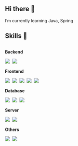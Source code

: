 
## Hi there 👋
I’m currently learning Java, Spring
<!--
**limcholong/limcholong** is a ✨ _special_ ✨ repository because its `README.md` (this file) appears on your GitHub profile.

Here are some ideas to get you started:

- 🔭 I’m currently working on ...
- 🌱 I’m currently learning ...
- 👯 I’m looking to collaborate on ...
- 🤔 I’m looking for help with ...
- 💬 Ask me about ...
- 📫 How to reach me: ...
- 😄 Pronouns: ...
- ⚡ Fun fact: ...
-->
## Skills 🌱
<div style="display:flex; flex-direction:column; align-items:flex-start;">
    <!-- Backend -->
    <p><strong>Backend</strong></p>
    <div>
        <img src="https://img.shields.io/badge/Java-007396?style=flat-square&logo=Java&logoColor=white"/></a>&nbsp
        <img src="https://img.shields.io/badge/Spring-6DB33F?style=flat-square&logo=Spring&logoColor=white"/></a>&nbsp
    </div>
    <!-- Frontend -->
    <p><strong>Frontend</strong></p>
    <div>
        <img src="https://img.shields.io/badge/html5-E34F26?style=flat-square&logo=html5&logoColor=white"></a>&nbsp
        <img src="https://img.shields.io/badge/css-1572B6?style=flat-square&logo=css3&logoColor=white"></a>&nbsp
        <img src="https://img.shields.io/badge/javascript-F7DF1E?style=flat-square&logo=javascript&logoColor=black"></a>&nbsp
        <img src="https://img.shields.io/badge/Node.js-339933?style=flat-square&logo=Node.js&logoColor=white"/></a>&nbsp
        <img src="https://img.shields.io/badge/Vue.js-4FC08D?style=flat-square&logo=Vue.js&logoColor=white"/></a>&nbsp
    </div>
    <!-- Database -->
    <p><strong>Database</strong></p>
    <div>
        <img src="https://img.shields.io/badge/oracle-F80000?style=flat-square&logo=oracle&logoColor=white"></a>&nbsp
        <img src="https://img.shields.io/badge/mysql-4479A1?style=flat-square&logo=mysql&logoColor=white"></a>&nbsp
        <img src="https://img.shields.io/badge/MariaDB-003545?style=flat-square&logo=MariaDB&logoColor=white"></a>&nbsp
    </div>
    <!-- Server -->
    <p><strong>Server</strong></p>
    <div>
        <img src="https://img.shields.io/badge/linux-FCC624?style=flat-square&logo=linux&logoColor=black"></a>&nbsp
        <img src="https://img.shields.io/badge/apache tomcat-F8DC75?style=flat-squaree&logo=apachetomcat&logoColor=black"></a>&nbsp
    </div>
    <!-- Others -->
    <p><strong>Others</strong></p>
    <div>
        <img src="https://img.shields.io/badge/python-3776AB?style=flat-square&logo=python&logoColor=white"></a>&nbsp
        <img src="https://img.shields.io/badge/visualstudiocode-007ACC?style=flat-square&logo=visi&logoColor=white"></a>&nbsp
    </div>
    <br>
</div>

